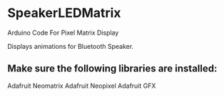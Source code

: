 # SpeakerLEDMatrix
Arduino Code For Pixel Matrix Display

Displays animations for Bluetooth Speaker.

## Make sure the following libraries are installed:

Adafruit Neomatrix
Adafruit Neopixel
Adafruit GFX

